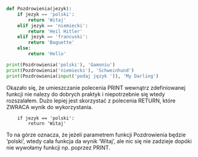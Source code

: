 ```python
def Pozdrowienia(jezyk):
    if jezyk == 'polski':
        return 'Witaj'
    elif jezyk == 'niemiecki':
        return 'Heil Hitler'
    elif jezyk == 'francuski':
        return 'Baguette'
    else:
        return 'Hello'

print(Pozdrowienia('polski'), 'Gamoniu')
print(Pozdrowienia('niemiecki'), 'Schweinhund')
print(Pozdrowienia(input('podaj język ')), 'My Darling')
```

Okazało się, że umieszczanie polecenia PRINT wewnątrz zdefiniowanej funkcji nie nalezy do dobrych praktyk i niepotrzebnie się wtedy rozszalałem. Dużo lepiej jest skorzystać z polecenia RETURN, które ZWRACA wynik do wykorzystania.

```
    if jezyk == 'polski':
        return 'Witaj'

```

To na górze oznacza, że jeżeli parametrem funkcji Pozdrowienia będzie ‘polski’, wtedy cała funkcja da wynik ‘Witaj’, ale nic się nie zadzieje dopóki nie wywołamy funkcji np. poprzez PRINT.
